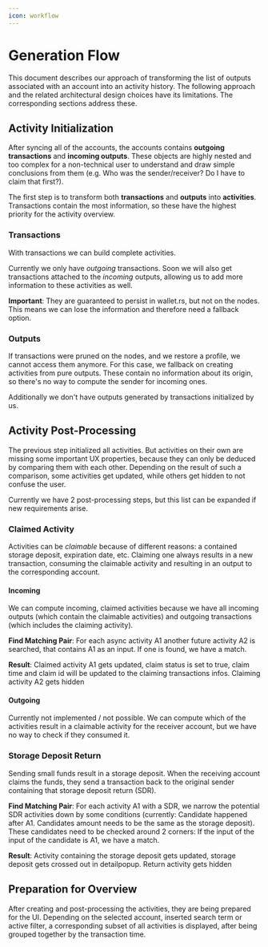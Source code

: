 ```yaml
---
icon: workflow
---
```


# Generation Flow

This document describes our approach of transforming the list of outputs associated with an account into an activity history.
The following approach and the related architectural design choices have its limitations. The corresponding sections address these.

## Activity Initialization

After syncing all of the accounts, the accounts contains **outgoing transactions** and **incoming outputs**. These objects are highly nested and too complex for a non-technical user to understand and draw simple conclusions from them (e.g. Who was the sender/receiver? Do I have to claim that first?).

The first step is to transform both **transactions** and **outputs** into **activities**. Transactions contain the most information, so these have the highest priority for the activity overview.

### Transactions

With transactions we can build complete activities.

Currently we only have _outgoing_ transactions. Soon we will also get transactions attached to the _incoming_ outputs, allowing us to add more information to these activities as well.

**Important**: They are guaranteed to persist in wallet.rs, but not on the nodes. This means we can lose the information and therefore need a fallback option.

### Outputs

If transactions were pruned on the nodes, and we restore a profile, we cannot access them anymore. For this case, we fallback on creating activities from pure outputs. These contain no information about its origin, so there's no way to compute the sender for incoming ones.

Additionally we don't have outputs generated by transactions initialized by us.

## Activity Post-Processing

The previous step initialized all activities. But activities on their own are missing some important UX properties, because they can only be deduced by comparing them with each other. Depending on the result of such a comparison, some activities get updated, while others get hidden to not confuse the user.

Currently we have 2 post-processing steps, but this list can be expanded if new requirements arise.

### Claimed Activity

Activities can be _claimable_ because of different reasons: a contained storage deposit, expiration date, etc. Claiming one always results in a new transaction, consuming the claimable activity and resulting in an output to the corresponding account.

#### Incoming

We can compute incoming, claimed activities because we have all incoming outputs (which contain the claimable activities) and outgoing transactions (which includes the claiming activity).

**Find Matching Pair**: For each async activity A1 another future activity A2 is searched, that contains A1 as an input. If one is found, we have a match.

**Result**: Claimed activity A1 gets updated, claim status is set to true, claim time and claim id will be updated to the claiming transactions infos. Claiming activity A2 gets hidden

#### Outgoing

Currently not implemented / not possible. We can compute which of the activities result in a claimable activity for the receiver account, but we have no way to check if they consumed it.

### Storage Deposit Return

Sending small funds result in a storage deposit. When the receiving account claims the funds, they send a transaction back to the original sender containing that storage deposit return (SDR).

**Find Matching Pair**: For each activity A1 with a SDR, we narrow the potential SDR activities down by some conditions (currently: Candidate happened after A1. Candidates amount needs to be the same as the storage deposit). These candidates need to be checked around 2 corners: If the input of the input of the candidate is A1, we have a match.

**Result**: Activity containing the storage deposit gets updated, storage deposit gets crossed out in detailpopup. Return activity gets hidden

## Preparation for Overview

After creating and post-processing the activities, they are being prepared for the UI. Depending on the selected account, inserted search term or active filter, a corresponding subset of all activities is displayed, after being grouped together by the transaction time.
